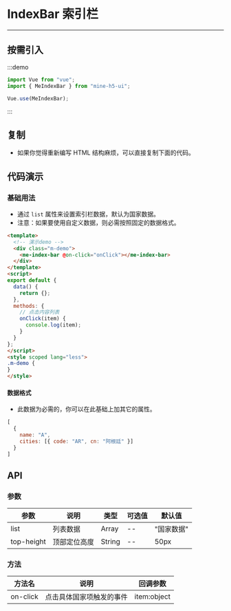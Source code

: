 # IndexBar 索引栏

----

## 按需引入

:::demo

```JavaScript
import Vue from "vue";
import { MeIndexBar } from "mine-h5-ui";

Vue.use(MeIndexBar);
```

:::

## 复制

* 如果你觉得重新编写 HTML 结构麻烦，可以直接复制下面的代码。

## 代码演示

### 基础用法

* 通过 `list` 属性来设置索引栏数据，默认为国家数据。
* 注意：如果要使用自定义数据，则必需按照固定的数据格式。

```HTML
<template>
  <!-- 演示demo -->
  <div class="m-demo">
    <me-index-bar @on-click="onClick"></me-index-bar>
  </div>
</template>
<script>
export default {
  data() {
    return {};
  },
  methods: {
    // 点击内容列表
    onClick(item) {
      console.log(item);
    }
  }
};
</script>
<style scoped lang="less">
.m-demo {
}
</style>
```

#### 数据格式

* 此数据为必需的，你可以在此基础上加其它的属性。

```JavaScript
[
  {
    name: "A",
    cities: [{ code: "AR", cn: "阿根廷" }]
  }
]
```

## API

### 参数

| 参数       | 说明         | 类型   | 可选值 | 默认值     |
|------------|--------------|--------|--------|------------|
| list       | 列表数据     | Array  | --     | "国家数据" |
| top-height | 顶部定位高度 | String | --     | 50px       |

### 方法

| 方法名   | 说明                     | 回调参数    |
|----------|--------------------------|-------------|
| on-click | 点击具体国家项触发的事件 | item:object |
